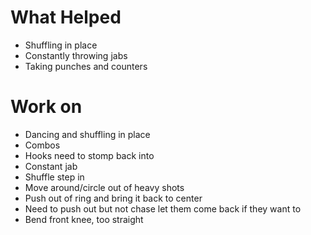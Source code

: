 # What Helped
- Shuffling in place
- Constantly throwing jabs 
- Taking punches and counters
# Work on
- Dancing and shuffling in place
- Combos
- Hooks need to stomp back into
- Constant jab
- Shuffle step in
- Move around/circle out of heavy shots
- Push out of ring and bring it back to center
- Need to push out but not chase let them come back if they want to
- Bend front knee, too straight 